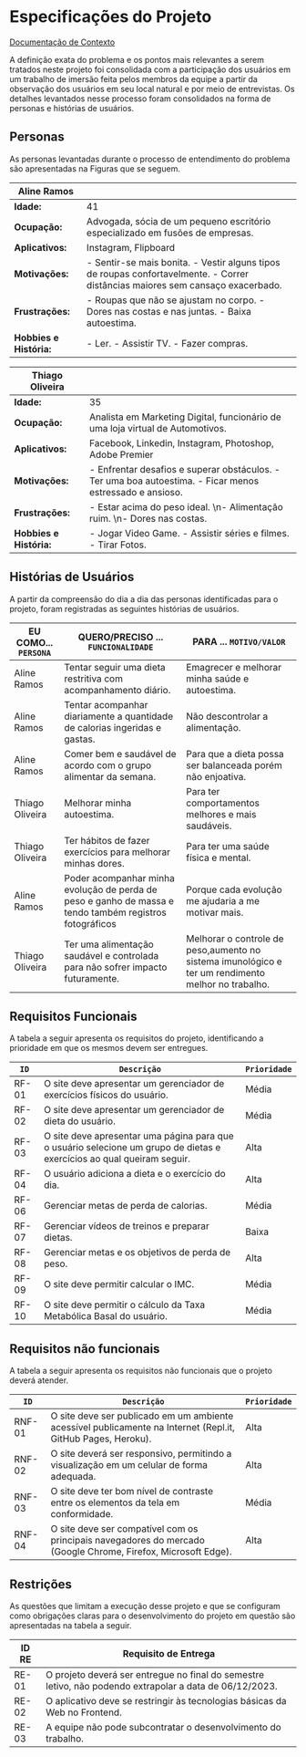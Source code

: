 # Especificações do Projeto

[Documentação de Contexto](https://github.com/ICEI-PUC-Minas-PMV-ADS/pmv-ads-2023-2-e2-proj-int-t7-healthtrack/blob/main/docs/01-Documenta%C3%A7%C3%A3o%20de%20Contexto.md)


A definição exata do problema e os pontos mais relevantes a serem tratados neste projeto foi consolidada com a participação dos usuários em um trabalho de imersão feita pelos membros da equipe a partir da observação dos usuários em seu local natural e por meio de entrevistas. Os detalhes levantados nesse processo foram consolidados na forma de personas e histórias de usuários.


## Personas
As personas levantadas durante o processo de entendimento do problema são apresentadas na Figuras que se seguem.

| **Aline Ramos**          |                   |
|-------------------------|-------------------|
| **Idade:**              | 41                |
| **Ocupação:**           | Advogada, sócia de um pequeno escritório especializado em fusões de empresas. |
| **Aplicativos:**        | Instagram, Flipboard |
| **Motivações:**         | - Sentir-se mais bonita. - Vestir alguns tipos de roupas confortavelmente. - Correr distâncias maiores sem cansaço exacerbado. |
| **Frustrações:**        | - Roupas que não se ajustam no corpo. - Dores nas costas e nas juntas. - Baixa autoestima. |
| **Hobbies e História:** | - Ler. - Assistir TV. - Fazer compras. |


| **Thiago Oliveira**         |                   |
|-------------------------|-------------------|
| **Idade:**              | 35                |
| **Ocupação:**           | Analista em Marketing Digital, funcionário de uma loja virtual de Automotivos. |
| **Aplicativos:**        | Facebook, Linkedin, Instagram, Photoshop, Adobe Premier |
| **Motivações:**         | - Enfrentar desafios e superar obstáculos. - Ter uma boa autoestima. - Ficar menos estressado e ansioso. |
| **Frustrações:**        | - Estar acima do peso ideal. \n- Alimentação ruim. \n- Dores nas costas. |
| **Hobbies e História:** | - Jogar Video Game. - Assistir séries e filmes. - Tirar Fotos. |


## Histórias de Usuários
A partir da compreensão do dia a dia das personas identificadas para o projeto, foram registradas as seguintes histórias de usuários.

|EU COMO... `PERSONA`         | QUERO/PRECISO ... `FUNCIONALIDADE`                   |PARA ... `MOTIVO/VALOR`                 |
|-----------------------------|------------------------------------------------------|----------------------------------------|
| Aline Ramos | Tentar seguir uma dieta restritiva com acompanhamento diário. | Emagrecer e melhorar minha saúde e autoestima. |
| Aline Ramos | Tentar acompanhar diariamente a quantidade de calorias ingeridas e gastas. | Não descontrolar a alimentação. |
| Aline Ramos | Comer bem e saudável de acordo com o grupo alimentar da semana. | Para que a dieta possa ser balanceada porém não enjoativa. |
| Thiago Oliveira | Melhorar minha autoestima. | Para ter comportamentos melhores e mais saudáveis. |
| Thiago Oliveira | Ter hábitos de fazer exercícios para melhorar minhas dores. | Para ter uma saúde física e mental. |
| Aline Ramos | Poder acompanhar minha evolução de perda de peso e ganho de massa e tendo também registros fotográficos | Porque cada evolução me ajudaria a me motivar mais. |
| Thiago Oliveira | Ter uma alimentação saudável e controlada para não sofrer impacto futuramente. | Melhorar o controle de peso,aumento no sistema imunológico e ter um rendimento melhor no trabalho. |


## Requisitos Funcionais
A tabela a seguir apresenta os requisitos do projeto, identificando a prioridade em que os mesmos devem ser entregues.

|`ID` | `Descrição`                                            | `Prioridade`|
|-----------|---------------------------------------------------------------------|----------------|
| RF-01     | O site deve apresentar um gerenciador de exercícios físicos do usuário. | Média          |
| RF-02     | O site deve apresentar um gerenciador de dieta do usuário.           | Média          |
| RF-03     | O site deve apresentar uma página para que o usuário selecione um grupo de dietas e exercícios ao qual queiram seguir. | Alta           |
| RF-04     | O usuário adiciona a dieta e o exercício do dia.                    | Alta           |
| RF-06     | Gerenciar metas de perda de calorias.                               | Média          |
| RF-07     | Gerenciar vídeos de treinos e preparar dietas.                      | Baixa          |
| RF-08     | Gerenciar metas e os objetivos de perda de peso.                    | Alta           |
| RF-09     | O site deve permitir calcular o IMC.                                | Média          |
| RF-10     | O site deve permitir o cálculo da Taxa Metabólica Basal do usuário.  | Média          |



## Requisitos não funcionais
A tabela a seguir apresenta os requisitos não funcionais que o projeto deverá atender.

|`ID`    |                                                       `Descrição`                                            |`Prioridade`|
|------------|---------------------------------------------------------------------|----------------|
| RNF-01     | O site deve ser publicado em um ambiente acessível publicamente na Internet (Repl.it, GitHub Pages, Heroku). | Alta           |
| RNF-02     | O site deverá ser responsivo, permitindo a visualização em um celular de forma adequada. | Alta           |
| RNF-03     | O site deve ter bom nível de contraste entre os elementos da tela em conformidade. | Média          |
| RNF-04     | O site deve ser compatível com os principais navegadores do mercado (Google Chrome, Firefox, Microsoft Edge). | Alta           |

## Restrições
As questões que limitam a execução desse projeto e que se configuram como obrigações claras para o desenvolvimento do projeto em questão são apresentadas na tabela a seguir.

| **ID RE** | **Requisito de Entrega**                                                  |
|-----------|--------------------------------------------------------------------------|
| RE-01     | O projeto deverá ser entregue no final do semestre letivo, não podendo extrapolar a data de 06/12/2023. |
| RE-02     | O aplicativo deve se restringir às tecnologias básicas da Web no Frontend. |
| RE-03     | A equipe não pode subcontratar o desenvolvimento do trabalho.             |

